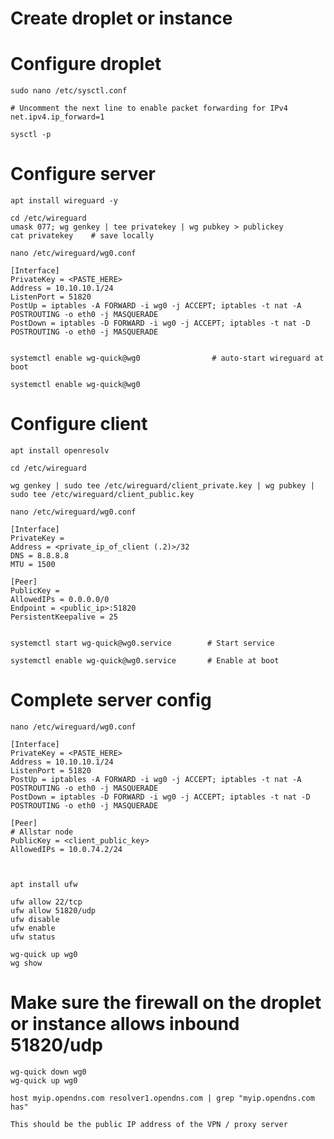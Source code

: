 # Create droplet or instance


# Configure droplet

    sudo nano /etc/sysctl.conf

    # Uncomment the next line to enable packet forwarding for IPv4
    net.ipv4.ip_forward=1

    sysctl -p


# Configure server

    apt install wireguard -y

    cd /etc/wireguard
    umask 077; wg genkey | tee privatekey | wg pubkey > publickey
    cat privatekey    # save locally

    nano /etc/wireguard/wg0.conf

    [Interface]
    PrivateKey = <PASTE_HERE>
    Address = 10.10.10.1/24
    ListenPort = 51820
    PostUp = iptables -A FORWARD -i wg0 -j ACCEPT; iptables -t nat -A POSTROUTING -o eth0 -j MASQUERADE
    PostDown = iptables -D FORWARD -i wg0 -j ACCEPT; iptables -t nat -D POSTROUTING -o eth0 -j MASQUERADE

    
    systemctl enable wg-quick@wg0                # auto-start wireguard at boot

    systemctl enable wg-quick@wg0


# Configure client

    apt install openresolv

    cd /etc/wireguard

    wg genkey | sudo tee /etc/wireguard/client_private.key | wg pubkey | sudo tee /etc/wireguard/client_public.key

    nano /etc/wireguard/wg0.conf

    [Interface]
    PrivateKey = 
    Address = <private_ip_of_client (.2)>/32
    DNS = 8.8.8.8
    MTU = 1500
    
    [Peer]
    PublicKey = 
    AllowedIPs = 0.0.0.0/0
    Endpoint = <public_ip>:51820
    PersistentKeepalive = 25


    systemctl start wg-quick@wg0.service        # Start service

    systemctl enable wg-quick@wg0.service       # Enable at boot


# Complete server config

    nano /etc/wireguard/wg0.conf

    [Interface]
    PrivateKey = <PASTE_HERE>
    Address = 10.10.10.1/24
    ListenPort = 51820
    PostUp = iptables -A FORWARD -i wg0 -j ACCEPT; iptables -t nat -A POSTROUTING -o eth0 -j MASQUERADE
    PostDown = iptables -D FORWARD -i wg0 -j ACCEPT; iptables -t nat -D POSTROUTING -o eth0 -j MASQUERADE
    
    [Peer]
    # Allstar node
    PublicKey = <client_public_key>
    AllowedIPs = 10.0.74.2/24



    apt install ufw
    
    ufw allow 22/tcp
    ufw allow 51820/udp
    ufw disable
    ufw enable
    ufw status

    wg-quick up wg0
    wg show

# Make sure the firewall on the droplet or instance allows inbound 51820/udp

    wg-quick down wg0
    wg-quick up wg0

    host myip.opendns.com resolver1.opendns.com | grep "myip.opendns.com has"

    This should be the public IP address of the VPN / proxy server



    
